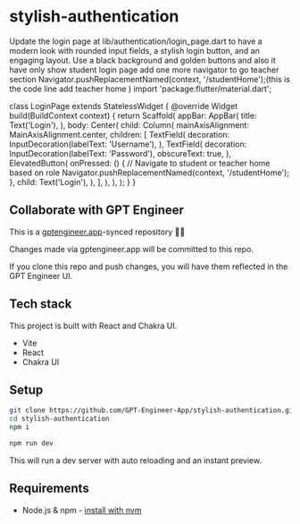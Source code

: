 # stylish-authentication


Update the login page at lib/authentication/login_page.dart to have a modern look with rounded input fields, a stylish login button, and an engaging layout. Use a black background and golden buttons and also it have only show student login page add one more navigator to go teacher section Navigator.pushReplacementNamed(context, '/studentHome');(this is the code line add teacher home 
)
import 'package:flutter/material.dart';

class LoginPage extends StatelessWidget {
  @override
  Widget build(BuildContext context) {
    return Scaffold(
      appBar: AppBar(
        title: Text('Login'),
      ),
      body: Center(
        child: Column(
          mainAxisAlignment: MainAxisAlignment.center,
          children: <Widget>[
            TextField(
              decoration: InputDecoration(labelText: 'Username'),
            ),
            TextField(
              decoration: InputDecoration(labelText: 'Password'),
              obscureText: true,
            ),
            ElevatedButton(
              onPressed: () {
                // Navigate to student or teacher home based on role
                Navigator.pushReplacementNamed(context, '/studentHome');
              },
              child: Text('Login'),
            ),
          ],
        ),
      ),
    );
  }
}

## Collaborate with GPT Engineer

This is a [gptengineer.app](https://gptengineer.app)-synced repository 🌟🤖

Changes made via gptengineer.app will be committed to this repo.

If you clone this repo and push changes, you will have them reflected in the GPT Engineer UI.

## Tech stack

This project is built with React and Chakra UI.

- Vite
- React
- Chakra UI

## Setup

```sh
git clone https://github.com/GPT-Engineer-App/stylish-authentication.git
cd stylish-authentication
npm i
```

```sh
npm run dev
```

This will run a dev server with auto reloading and an instant preview.

## Requirements

- Node.js & npm - [install with nvm](https://github.com/nvm-sh/nvm#installing-and-updating)
